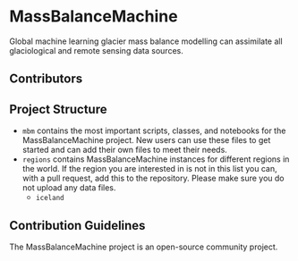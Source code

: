 # MassBalanceMachine

Global machine learning glacier mass balance modelling can assimilate all glaciological and remote sensing data sources.

## Contributors

<!-- ALL-CONTRIBUTORS-LIST:START - Do not remove or modify this section -->
<!-- prettier-ignore-start -->
<!-- markdownlint-disable -->

<!-- markdownlint-restore -->
<!-- prettier-ignore-end -->

<!-- ALL-CONTRIBUTORS-LIST:END -->

## Project Structure 

- ```mbm``` contains the most important scripts, classes, and notebooks for the MassBalanceMachine project. New users can use these files to get started and can add their own files to meet their needs. 
- ```regions``` contains MassBalanceMachine instances for different regions in the world. If the region you are interested in is not in this list you can, with a pull request, add this to the repository. Please make sure you do not upload any data files. 
  - ```iceland```

## Contribution Guidelines 

The MassBalanceMachine project is an open-source community project.


